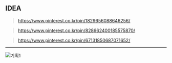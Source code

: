 ## IDEA

> https://www.pinterest.co.kr/pin/1829656088646256/

> https://www.pinterest.co.kr/pin/828662400185575870/

> https://www.pinterest.co.kr/pin/67131850687071652/

---

![기획1](https://user-images.githubusercontent.com/79133968/157242442-beeaf178-83ca-4d45-8f86-58f62314667a.png)
